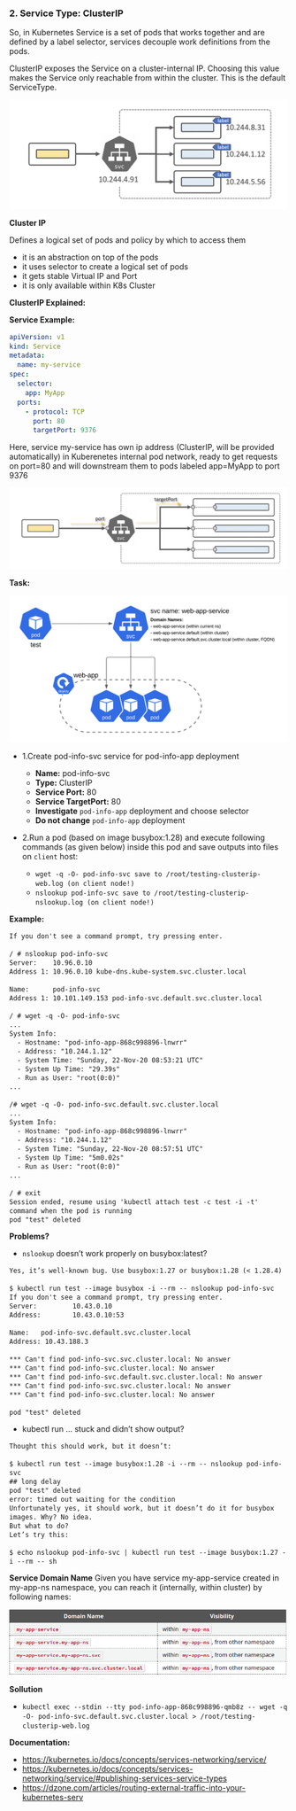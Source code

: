### 2. Service Type: ClusterIP
So, in Kubernetes Service is a set of pods that works together and are defined by a label selector, services decouple work definitions from the pods.

ClusterIP exposes the Service on a cluster-internal IP. Choosing this value makes the Service only reachable from within the cluster. This is the default ServiceType.

![2. Service Type: ClusterIP](img/2-1.png)

**Cluster IP**

Defines a logical set of pods and policy by which to access them

- it is an abstraction on top of the pods
- it uses selector to create a logical set of pods
- it gets stable Virtual IP and Port
- it is only available within K8s Cluster

**ClusterIP Explained:**

**Service Example:**

```yaml
apiVersion: v1
kind: Service
metadata:
  name: my-service
spec:
  selector:
    app: MyApp
  ports:
    - protocol: TCP
      port: 80
      targetPort: 9376
```

Here, service my-service has own ip address (ClusterIP, will be provided automatically) in Kuberenetes internal pod network, ready to get requests on port=80 and will downstream them to pods labeled app=MyApp to port 9376

![Service structure](img/2-2.png)


**Task:**

![img](img/2-3.png)

- 1.Create pod-info-svc service for pod-info-app deployment

  - **Name:** pod-info-svc
  - **Type:** ClusterIP
  - **Service Port:** 80
  - **Service TargetPort:** 80
  - **Investigate** `pod-info-app` deployment and choose selector
  - **Do not change** `pod-info-app` deployment


- 2.Run a pod (based on image busybox:1.28) and execute following commands (as given below) inside this pod and save outputs into files on `client` host:

  - `wget -q -O- pod-info-svc save to /root/testing-clusterip-web.log (on client node!)`
  - `nslookup pod-info-svc save to /root/testing-clusterip-nslookup.log (on client node!)`

**Example:**

```shell# kubectl run test --image busybox:1.28 -i --tty --rm -- sh
If you don't see a command prompt, try pressing enter.

/ # nslookup pod-info-svc
Server:    10.96.0.10
Address 1: 10.96.0.10 kube-dns.kube-system.svc.cluster.local

Name:      pod-info-svc
Address 1: 10.101.149.153 pod-info-svc.default.svc.cluster.local

/ # wget -q -O- pod-info-svc
...
System Info:
  - Hostname: "pod-info-app-868c998896-lnwrr"
  - Address: "10.244.1.12"
  - System Time: "Sunday, 22-Nov-20 08:53:21 UTC"
  - System Up Time: "29.39s"
  - Run as User: "root(0:0)"
...

/# wget -q -O- pod-info-svc.default.svc.cluster.local
...
System Info:
  - Hostname: "pod-info-app-868c998896-lnwrr"
  - Address: "10.244.1.12"
  - System Time: "Sunday, 22-Nov-20 08:57:51 UTC"
  - System Up Time: "5m0.02s"
  - Run as User: "root(0:0)"
...

/ # exit
Session ended, resume using 'kubectl attach test -c test -i -t' command when the pod is running
pod "test" deleted
```

**Problems?**
- `nslookup` doesn’t work properly on busybox:latest?

```shell
Yes, it’s well-known bug. Use busybox:1.27 or busybox:1.28 (< 1.28.4)

$ kubectl run test --image busybox -i --rm -- nslookup pod-info-svc
If you don't see a command prompt, try pressing enter.
Server:         10.43.0.10
Address:        10.43.0.10:53

Name:   pod-info-svc.default.svc.cluster.local
Address: 10.43.188.3

*** Can't find pod-info-svc.svc.cluster.local: No answer
*** Can't find pod-info-svc.cluster.local: No answer
*** Can't find pod-info-svc.default.svc.cluster.local: No answer
*** Can't find pod-info-svc.svc.cluster.local: No answer
*** Can't find pod-info-svc.cluster.local: No answer

pod "test" deleted
```

- kubectl run ... stuck and didn’t show output?
```shell
Thought this should work, but it doesn’t:

$ kubectl run test --image busybox:1.28 -i --rm -- nslookup pod-info-svc
## long delay
pod "test" deleted
error: timed out waiting for the condition
Unfortunately yes, it should work, but it doesn’t do it for busybox images. Why? No idea.
But what to do?
Let’s try this:

$ echo nslookup pod-info-svc | kubectl run test --image busybox:1.27 -i --rm -- sh
```

**Service Domain Name**
Given you have service my-app-service created in my-app-ns namespace, you can reach it (internally, within cluster) by following names:

![Domain](img/Screenshot%20from%202021-10-22%2009-41-15.png
)


**Sollution**
  - `kubectl exec --stdin --tty pod-info-app-868c998896-qmb8z -- wget -q -O- pod-info-svc.default.svc.cluster.local > /root/testing-clusterip-web.log`

**Documentation:**
- https://kubernetes.io/docs/concepts/services-networking/service/
- https://kubernetes.io/docs/concepts/services-networking/service/#publishing-services-service-types
- https://dzone.com/articles/routing-external-traffic-into-your-kubernetes-serv
